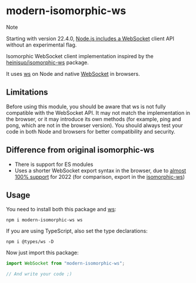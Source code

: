 # modern-isomorphic-ws

> [!NOTE]
> Starting with version 22.4.0, [Node.js includes a WebSocket](https://nodejs.org/docs/latest/api/globals.html#class-websocket) client API without an experimental flag.

Isomorphic WebSocket client implementation inspired by the [heinisuo/isomorphic-ws](https://github.com/heineiuo/isomorphic-ws) package.

It uses [ws](https://github.com/websockets/ws) on Node and native [WebSocket](https://developer.mozilla.org/en-US/docs/Web/API/WebSocket) in browsers.

## Limitations

Before using this module, you should be aware that ws is not fully compatible with the WebSocket API. It may not match the implementation in the browser, or it may introduce its own methods (for example, ping and pong, which are not in the browser version). You should always test your code in both Node and browsers for better compatibility and security.

## Difference from original isomorphic-ws

-   There is support for ES modules
-   Uses a shorter WebSocket export syntax in the browser, due to [almost 100% support](https://caniuse.com/mdn-api_websocket) for 2022 (for comparison, export in the [isomorphic-ws](https://github.com/heineiuo/isomorphic-ws/blob/0796a34cb4a5339ea39a4d335dcd9c6619c8b624/browser.js#L5-L15))

## Usage

You need to install both this package and [ws](https://github.com/websockets/ws):

`npm i modern-isomorphic-ws ws`

If you are using TypeScript, also set the type declarations:

`npm i @types/ws -D`

Now just import this package:

```ts
import WebSocket from "modern-isomorphic-ws";

// And write your code ;)
```
